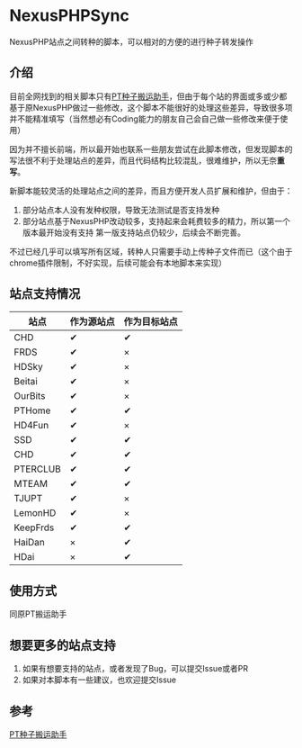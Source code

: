# NexusPHPSync

NexusPHP站点之间转种的脚本，可以相对的方便的进行种子转发操作

## 介绍

目前全网找到的相关脚本只有[PT种子搬运助手](https://greasyfork.org/zh-CN/scripts/402942-pt%E7%A7%8D%E5%AD%90%E6%90%AC%E8%BF%90%E5%8A%A9%E6%89%8B)，但由于每个站的界面或多或少都基于原NexusPHP做过一些修改，这个脚本不能很好的处理这些差异，导致很多项并不能精准填写（当然想必有Coding能力的朋友自己会自己做一些修改来便于使用）

因为并不擅长前端，所以最开始也联系一些朋友尝试在此脚本修改，但发现脚本的写法很不利于处理站点的差异，而且代码结构比较混乱，很难维护，所以无奈**重写**。

新脚本能较灵活的处理站点之间的差异，而且方便开发人员扩展和维护，但由于：
1. 部分站点本人没有发种权限，导致无法测试是否支持发种
2. 部分站点基于NexusPHP改动较多，支持起来会耗费较多的精力，所以第一个版本最开始没有支持
第一版支持站点仍较少，后续会不断完善。

不过已经几乎可以填写所有区域，转种人只需要手动上传种子文件而已（这个由于chrome插件限制，不好实现，后续可能会有本地脚本来实现）

## 站点支持情况
| 站点 | 作为源站点 | 作为目标站点 |
| ---- | ---- | ---- |
| CHD | ✔ | ✔ |
| FRDS | ✔ | × |
| HDSky | ✔ | × |
| Beitai | ✔ | × |
| OurBits | ✔ | × |
| PTHome | ✔ | ✔ |
| HD4Fun | ✔ | × |
| SSD | ✔ | ✔ |
| CHD | ✔ | ✔ |
| PTERCLUB | ✔ | ✔ |
| MTEAM | ✔ | ✔ |
| TJUPT | ✔ | × |
| LemonHD | ✔ | × |
| KeepFrds | ✔ | ✔ |
| HaiDan  | × | ✔|
| HDai  | × | ✔|

## 使用方式
同原PT搬运助手
## 想要更多的站点支持
1. 如果有想要支持的站点，或者发现了Bug，可以提交Issue或者PR
2. 如果对本脚本有一些建议，也欢迎提交Issue
## 参考
[PT种子搬运助手](https://greasyfork.org/zh-CN/scripts/402942-pt%E7%A7%8D%E5%AD%90%E6%90%AC%E8%BF%90%E5%8A%A9%E6%89%8B)


